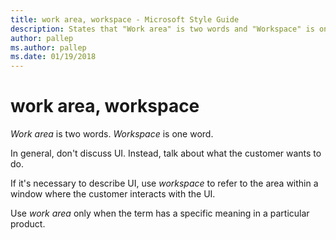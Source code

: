 ```yaml
---
title: work area, workspace - Microsoft Style Guide
description: States that "Work area" is two words and "Workspace" is one word, and instructs not to use UI in general, but to talk about what the customer wants to do.
author: pallep
ms.author: pallep
ms.date: 01/19/2018
---
```


# work area, workspace

*Work area* is two words. *Workspace* is one word.

In general, don't discuss UI. Instead, talk about what the customer wants to do.

If it's necessary to describe UI, use *workspace* to refer to the area within a window where the customer interacts with the UI.

Use *work area* only when the term has a specific meaning in a particular product. 
